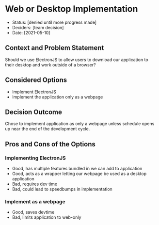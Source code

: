 # Web or Desktop Implementation

- Status: [denied until more progress made]
- Deciders: [team decision]
- Date: [2021-05-10]

## Context and Problem Statement

Should we use ElectronJS to allow users to download our application to their desktop and work outside of a browser?

## Considered Options

- Implement ElectronJS
- Implement the application only as a webpage

## Decision Outcome

Chose to implement application as only a webpage unless schedule opens up near the end of the development cycle.

## Pros and Cons of the Options

### Implementing ElectronJS

- Good, has multiple features bundled in we can add to application
- Good, acts as a wrapper letting our webpage be used as a desktop application
- Bad, requires dev time
- Bad, could lead to speedbumps in implementation

### Implement as a webpage

- Good, saves devtime
- Bad, limits application to web-only
